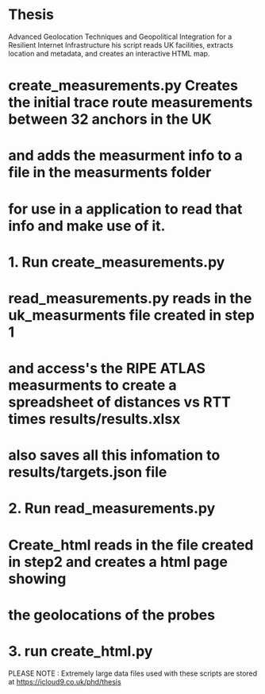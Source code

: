 # Thesis
Advanced Geolocation Techniques and Geopolitical Integration for a Resilient Internet Infrastructure
his script reads UK facilities, extracts location and metadata, and creates an interactive HTML map.

# create_measurements.py Creates the initial trace route measurements between 32 anchors in the UK
# and adds the measurment info to a file in the measurments folder
# for use in a application to read that info and make use of it.

# 1. Run create_measurements.py

# read_measurements.py reads in the uk_measurments file created in step 1
# and access's the RIPE ATLAS measurments to create a spreadsheet of distances vs RTT times results/results.xlsx
# also saves all this infomation to results/targets.json file
# 2. Run read_measurements.py

# Create_html reads in the file created in step2 and creates a html page showing
# the geolocations of the probes
# 3. run create_html.py

PLEASE NOTE : Extremely large data files used with these scripts are stored at https://icloud9.co.uk/phd/thesis
